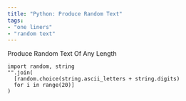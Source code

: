 ```yaml
---
title: "Python: Produce Random Text"
tags:
- "one liners"
- "random text"
---
```


Produce Random Text Of Any Length

```
import random, string
"".join(
  [random.choice(string.ascii_letters + string.digits)
  for i in range(20)]
)
```
